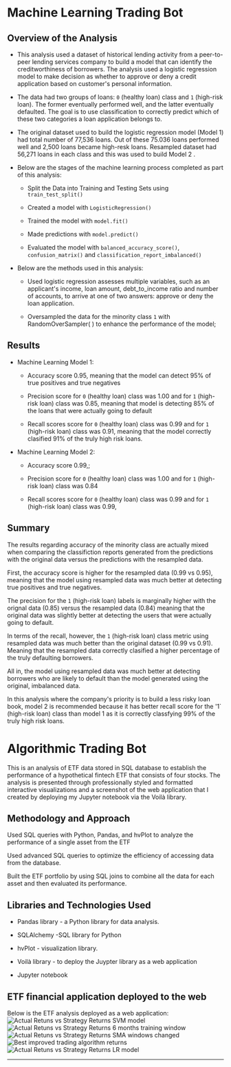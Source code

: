 # Machine Learning Trading Bot

## Overview of the Analysis
* This analysis used a dataset of historical lending activity from a peer-to-peer lending services company to build a model that can identify the creditworthiness of borrowers. The analysis used a logistic regression model to make decision as  whether to approve or deny a credit application based on customer's  personal information.  

* The data had two groups of loans: `0` (healthy loan)  class  and  `1` (high-risk loan). The former eventually performed well, and the latter eventually defaulted. The goal is to use classification to correctly predict which of these two categories a loan application belongs to.
*  The original dataset  used to build the logistic regression model (Model 1)  had  total number of 77,536 loans. Out of these 75.036 loans performed well  and 2,500 loans  became high-resk loans.   Resampled dataset had 56,271 loans in each class and this was used to build  Model 2 . 
* Below are the stages of the machine learning process completed as part of this analysis:

  * Split the Data into Training and Testing Sets using  ```train_test_split()```

  * Created a model with ```LogisticRegression()```

  * Trained  the model with ```model.fit()```

  * Made predictions with ```model.predict()```

  * Evaluated  the model with ```balanced_accuracy_score()```, ```confusion_matrix()``` and ```classification_report_imbalanced()```


* Below are the methods used in this analysis:
  * Used  logistic regression assesses  multiple variables, such as an applicant's income, loan amount, debt_to_income ratio and number of accounts, to arrive at one of two answers: approve or deny the loan application.

  * Oversampled  the data for the minority class `1`  with  RandomOverSampler( ) to enhance the performance of the model; 

## Results

* Machine Learning Model 1:
  * Accuracy  score 0.95,  meaning that the model can detect 95% of  true positives and true negatives

  * Precision  score for `0` (healthy loan)  class was 1.00  and  for `1` (high-risk loan) class was 0.85,  meaning that  model is  detecting  85% of the loans that were actually going to default

  * Recall scores score for `0` (healthy loan)  class was 0.99  and  for `1` (high-risk loan) class was 0.91,  meaning that the model  correctly clasified 91%  of the truly high risk loans.



* Machine Learning Model 2:
  * Accuracy  score 0.99,;

  * Precision  score for `0` (healthy loan)  class was 1.00  and  for `1` (high-risk loan) class was 0.84

  * Recall scores score for `0` (healthy loan)  class was 0.99  and  for `1` (high-risk loan) class was 0.99,

## Summary

The results regarding accuracy of the minority class are actually mixed when comparing the classifiction reports generated from the predictions with the original data versus the predictions with the resampled data. 

First, the accuracy score is higher for the resampled data (0.99 vs 0.95), meaning that the model using resampled data was much better at detecting true positives and true negatives. 

The precision for the `1` (high-risk loan) labels  is marginally higher with the orignal data (0.85) versus the resampled data (0.84) meaning that the original data was slightly better at detecting the users that were actually going to default. 

In terms of the recall, however, the `1` (high-risk loan) class metric using resampled data was much better than the original dataset (0.99 vs 0.91). Meaning that the resampled data correctly clasified a higher percentage of the truly defaulting borrowers. 

All in, the model using resampled data was much better at detecting borrowers who are likely to default than  the model generated using the original, imbalanced  data. 

In this analysis  where the company's priority is  to build a less risky loan book, model 2 is recommended because it has better recall score  for  the '1` (high-risk loan) class than model 1 as it is correctly classfying 99% of the truly high risk loans.

#  Algorithmic Trading Bot
This is an analysis of ETF data stored in SQL database to establish the performance of a hypothetical fintech ETF that consists of four stocks. The analysis is presented through professionally styled and formatted interactive visualizations and a screenshot of the web application that I created by deploying my Jupyter notebook via the Voilà library. 

## Methodology and Approach

Used SQL queries with Python, Pandas, and hvPlot to analyze the performance of a single asset from the ETF

Used advanced SQL queries to optimize the efficiency of accessing data from the database.

Built the ETF portfolio by using SQL joins to combine all the data for each asset and then evaluated its performance.

## Libraries and Technologies Used

- Pandas library -  a Python library for data analysis. 

- SQLAlchemy -SQL library for Python

- hvPlot - visualization library. 

- Voilà library - to deploy the Juypter library as a web application

- Jupyter notebook

## ETF financial application deployed to the web
Below is the ETF analysis deployed as a web application:
![Actual Retuns vs Strategy Returns SVM model](https://github.com/Abillu/ChallengeM14_Upload/assets/126644613/c7d04591-3016-472d-a49a-284feadc9a91)
![Actual Retuns vs Strategy Returns 6 months training window](https://github.com/Abillu/ChallengeM14_Upload/assets/126644613/3815aa5b-52a3-444c-8b16-9c840ecb9be8)
![Actual Retuns vs Strategy Returns SMA windows changed](https://github.com/Abillu/ChallengeM14_Upload/assets/126644613/46abd336-b362-416e-b259-1bcea898b554)
![Best improved trading algorithm returns](https://github.com/Abillu/ChallengeM14_Upload/assets/126644613/736811bd-aa9a-42ab-b296-9ee9f6e7a47d)
![Actual Retuns vs Strategy Returns LR model](https://github.com/Abillu/ChallengeM14_Upload/assets/126644613/bdd54453-4df7-4224-a245-26b865a4a8e0)



---
